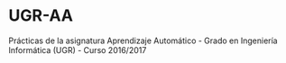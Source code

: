 # UGR-AA

Prácticas de la asignatura Aprendizaje Automático - Grado en Ingeniería Informática (UGR) - Curso 2016/2017
